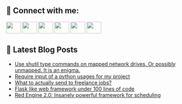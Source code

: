 ## 🔎 Connect with me:
[<img height="32" width="40" src="https://cdn.jsdelivr.net/npm/simple-icons@v5/icons/telegram.svg" />](https://t.me/bullbesh)
[<img height="32" width="40" src="https://cdn.jsdelivr.net/npm/simple-icons@v5/icons/vk.svg" />](https://vk.com/bullbesh)
[<img height="32" width="40" src="https://cdn.jsdelivr.net/npm/simple-icons@v5/icons/twitter.svg" />](https://twitter.com/bullbesh1)
[<img height="32" width="40" src="https://cdn.jsdelivr.net/npm/simple-icons@v5/icons/instagram.svg" />](https://www.instagram.com/bullbesh)
[<img height="32" width="40" src="https://cdn.jsdelivr.net/npm/simple-icons@v5/icons/reddit.svg" />](https://www.reddit.com/user/bullbesh)
[<img height="32" width="40" src="https://cdn.jsdelivr.net/npm/simple-icons@v5/icons/youtube.svg" />](https://www.youtube.com/channel/UCtfjRs6uzgq5mfm8S06WTcg)

## 📕 Latest Blog Posts
<!-- BLOG-POST-LIST:START -->
- [Use shutil type commands on mapped network drives. Or possibly unmapped. It is an enigma.](https://www.reddit.com/r/Python/comments/vqlujc/use_shutil_type_commands_on_mapped_network_drives/)
- [Require input of a python usages for my project](https://www.reddit.com/r/Python/comments/vqlol6/require_input_of_a_python_usages_for_my_project/)
- [What to actually send to freelance jobs?](https://www.reddit.com/r/Python/comments/vqk8st/what_to_actually_send_to_freelance_jobs/)
- [Flask like web framework under 100 lines of code](https://www.reddit.com/r/Python/comments/vqjy5d/flask_like_web_framework_under_100_lines_of_code/)
- [Red Engine 2.0: Insanely powerful framework for scheduling](https://www.reddit.com/r/Python/comments/vqip68/red_engine_20_insanely_powerful_framework_for/)
<!-- BLOG-POST-LIST:END -->
